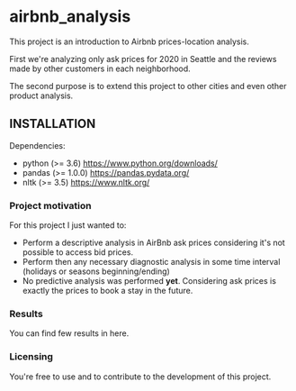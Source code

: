 # airbnb_analysis
This project is an introduction to Airbnb prices-location analysis.

First we're analyzing only ask prices for 2020 in Seattle and the reviews made by other customers in each neighborhood.

The second purpose is to extend this project to other cities and even other product analysis.

## INSTALLATION
Dependencies:

- python (>= 3.6)       https://www.python.org/downloads/
- pandas (>= 1.0.0)     https://pandas.pydata.org/
- nltk (>= 3.5)         https://www.nltk.org/

### Project motivation

For this project I just wanted to:

- Perform a descriptive analysis in AirBnb ask prices considering it's not possible to access bid prices.
- Perform then any necessary diagnostic analysis in some time interval (holidays or seasons beginning/ending)
- No predictive analysis was performed **yet**. Considering ask prices is exactly the prices to book a stay in the future.

### Results

You can find few results in here.

### Licensing

You're free to use and to contribute to the development of this project.
